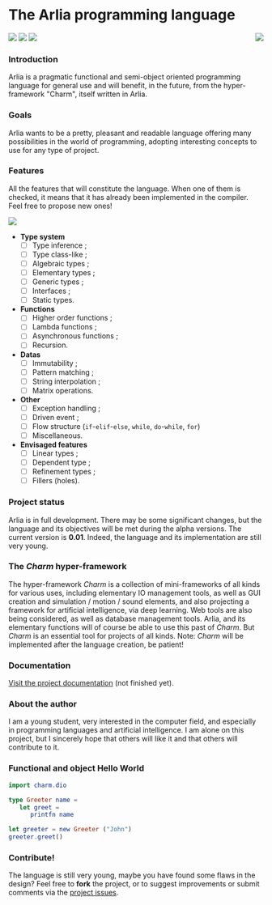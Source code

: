 # The Arlia programming language

<img align="right" src="http://image.noelshack.com/fichiers/2018/47/6/1543061036-arlia-gemstone-2.png">

<img src="https://img.shields.io/badge/Made%20with-F%23-blue.svg?style=for-the-badge"> <img src="https://img.shields.io/badge/Build-In%20process-yellow.svg?style=for-the-badge"> <img src="https://img.shields.io/badge/Current%20State-Parser-red.svg?style=for-the-badge">

### Introduction

Arlia is a pragmatic functional and semi-object oriented programming language for general use and will benefit, in the future, from the hyper-framework "Charm", itself written in Arlia.

### Goals

Arlia wants to be a pretty, pleasant and readable language offering many possibilities in the world of programming, adopting interesting concepts to use for any type of project.

### Features

All the features that will constitute the language. When one of them is checked, it means that it has already been implemented in the compiler. Feel free to propose new ones!

<img src="https://img.shields.io/badge/Current%20State-Parser-red.svg?style=flat-square">

- **Type system**
  - [ ] Type inference ;
  - [ ] Type class-like ;
  - [ ] Algebraic types ;
  - [ ] Elementary types ;
  - [ ] Generic types ;
  - [ ] Interfaces ;
  - [ ] Static types.
- **Functions**
  - [ ] Higher order functions ;
  - [ ] Lambda functions ;
  - [ ] Asynchronous functions ;
  - [ ] Recursion.
- **Datas**
  - [ ] Immutability ;
  - [ ] Pattern matching ;
  - [ ] String interpolation ;
  - [ ] Matrix operations.
- **Other**
  - [ ] Exception handling ;
  - [ ] Driven event ;
  - [ ] Flow structure (`if`-`elif`-`else`, `while`, `do`-`while`, `for`)
  - [ ] Miscellaneous.
- **Envisaged features**
  - [ ] Linear types ;
  - [ ] Dependent type ;
  - [ ] Refinement types ;
  - [ ] Fillers (holes).

### Project status

Arlia is in full development. There may be some significant changes, but the language and its objectives will be met during the alpha versions.
The current version is **0.01**. Indeed, the language and its implementation are still very young.

### The *Charm* hyper-framework

The hyper-framework *Charm* is a collection of mini-frameworks of all kinds for various uses, including elementary IO management tools, as well as GUI creation and simulation / motion / sound elements, and also projecting a framework for artificial intelligence, via deep learning. Web tools are also being considered, as well as database management tools.
Arlia, and its elementary functions will of course be able to use this past of *Charm*. But *Charm* is an essential tool for projects of all kinds.
Note: *Charm* will be implemented after the language creation, be patient! 

### Documentation

[Visit the project documentation](https://arlia.gitbook.io/arlia-documentation/) (not finished yet).

### About the author

I am a young student, very interested in the computer field, and especially in programming languages and artificial intelligence. I am alone on this project, but I sincerely hope that others will like it and that others will contribute to it.

### Functional and object Hello World

```elm
import charm.dio

type Greeter name =
   let greet =
      printfn name

let greeter = new Greeter ("John")
greeter.greet()
```

### Contribute!

The language is still very young, maybe you have found some flaws in the design? Feel free to **fork** the project, or to suggest improvements or submit comments via the [project issues](https://github.com/vanaur/Arlia/issues).
